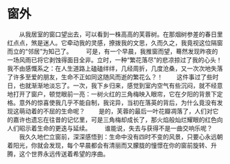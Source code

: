 # 窗外
　　从我居室的窗口望出去，可以看到一株高高的芙蓉树。在那烟树参差的春日里红点点，煞是迷人。它牵动我的灵感，撩拨我的文思，久而久之，我竟视这位隔窗而立的“邻居”为知己了。 
　　可是，有一个早晨，我推窗而望，蓦然发现昨夜的一场风雨已将它剥蚀得面目全非。立时，一种“繁花落尽”的悲凉掠过了我的心头！我不由感慨系之：在人生道路上磕磕绊绊，几经周折，几度沧桑，又一次次地失落了许多至爱的朋友，生命不正如同这随风而逝的繁花么？！ 
　　这件事过了些时日，也就渐渐地淡忘了。一次，我下乡归来，感觉到室内空气有些沉闷，就不经意地打开了窗户，顿觉眼前一亮：一树火红的三角梅映入眼帘，它在夕阳的背景下定格。意外的惊喜使我几乎不能自制，我诧异，当初在落英的背后，为什么竟没有发现这萌动着的不屈的生命呢？ 
　　是的，芙蓉的最后一叶花瓣凋落了，人们对它的嘉许也遗忘在往昔的记忆里，可是三角梅却成长了，那火焰般灿烂耀眼的红色向人们昭示着生命的更迭与延续。 
　　谁能说，失去与获得不是一曲交响乐呢？ 
　　我久久地伫立窗前，深深感悟到：生命中没有四时不变的风景，只要心永远朝着阳光，你就会发现，每个早晨都会有清丽而又朦胧的憧憬在你的窗前旋转、升腾，这个世界永远传送着希望的序曲。
 